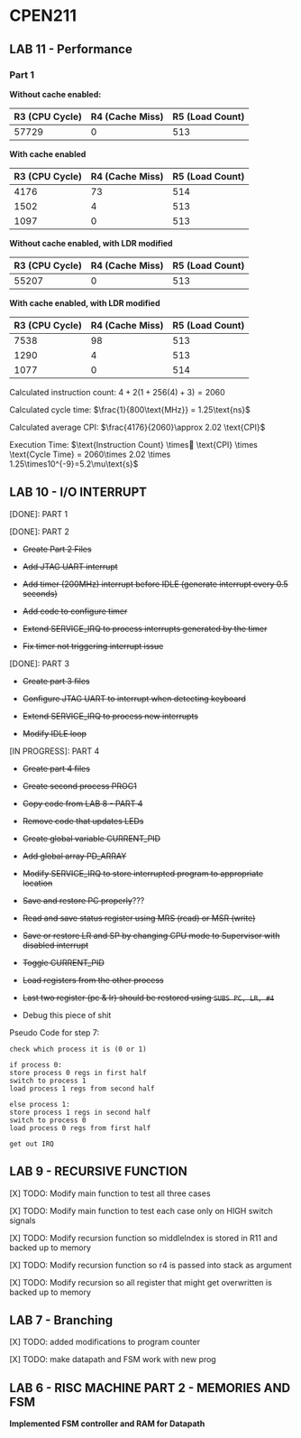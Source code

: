 # CPEN211

## LAB 11 - Performance

### Part 1

**Without cache enabled:**

| R3 (CPU Cycle) | R4 (Cache Miss) | R5 (Load Count) |
| :--- | :--- | :--- |
| 57729 | 0 | 513 |

**With cache enabled**

| R3 (CPU Cycle) | R4 (Cache Miss) | R5 (Load Count) |
| :--- | :--- | :--- |
| 4176 | 73 | 514 | Trial 1 |
| 1502 | 4 | 513 | Trial 2 |
| 1097 | 0 | 513 | Trial 3 |

**Without cache enabled, with LDR modified**

| R3 (CPU Cycle) | R4 (Cache Miss) | R5 (Load Count) |
| :--- | :--- | :--- |
| 55207 | 0 | 513 |

**With cache enabled, with LDR modified**

| R3 (CPU Cycle) | R4 (Cache Miss) | R5 (Load Count) |
| :--- | :--- | :--- |
| 7538 | 98 | 513 | Trial 1 |
| 1290 | 4 | 513 | Trial 2 |
| 1077 | 0 | 514 | Trial 3 |

Calculated instruction count: $4 + 2(1 + 256(4) + 3) = 2060$

Calculated cycle time: $\frac{1}{800\text{MHz}} = 1.25\text{ns}$

Calculated average CPI: $\frac{4176}{2060}\approx 2.02 \text{CPI}$

Execution Time: $\text{Instruction Count} \times \text{CPI} \times \text{Cycle Time} = 2060\times 2.02 \times 1.25\times10^{-9}=5.2\mu\text{s}$

## LAB 10 - I/O INTERRUPT
[DONE]: PART 1

[DONE]: PART 2

- ~~Create Part 2 Files~~

- ~~Add JTAG UART interrupt~~

- ~~Add timer (200MHz) interrupt before IDLE (generate interrupt every 0.5 seconds)~~

- ~~Add code to configure timer~~

- ~~Extend SERVICE_IRQ to process interrupts generated by the timer~~

- ~~Fix timer not triggering interrupt issue~~

[DONE]: PART 3

- ~~Create part 3 files~~

- ~~Configure JTAG UART to interrupt when detecting keyboard~~

- ~~Extend SERVICE_IRQ to process new interrupts~~

- ~~Modify IDLE loop~~

[IN PROGRESS]: PART 4

- ~~Create part 4 files~~

- ~~Create second process PROC1~~

- ~~Copy code from LAB 8 - PART 4~~

- ~~Remove code that updates LEDs~~

- ~~Create global variable CURRENT_PID~~

- ~~Add global array PD_ARRAY~~

- ~~Modify SERVICE_IRQ to store interrupted program to appropriate location~~

- ~~Save and restore PC properly~~???

- ~~Read and save status register using MRS (read) or MSR (write)~~

- ~~Save or restore LR and SP by changing CPU mode to Supervisor with disabled interrupt~~

- ~~Toggle CURRENT_PID~~

- ~~Load registers from the other process~~

- ~~Last two register (pc & lr) should be restored using `SUBS PC, LR, #4`~~

- Debug this piece of shit

Pseudo Code for step 7:

```
check which process it is (0 or 1)

if process 0:
store process 0 regs in first half
switch to process 1
load process 1 regs from second half

else process 1:
store process 1 regs in second half
switch to process 0
load process 0 regs from first half

get out IRQ

```

## LAB 9 - RECURSIVE FUNCTION

[X] TODO: Modify main function to test all three cases

[X] TODO: Modify main function to test each case only on HIGH switch signals

[X] TODO: Modify recursion function so middleIndex is stored in R11 and backed up to memory

[X] TODO: Modify recursion function so r4 is passed into stack as argument

[X] TODO: Modify recursion so all register that might get overwritten is backed up to memory

## LAB 7 - Branching

[X] TODO: added modifications to program counter

[X] TODO: make datapath and FSM work with new prog


## LAB 6 - RISC MACHINE PART 2 - MEMORIES AND FSM

**Implemented FSM controller and RAM for Datapath**

